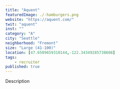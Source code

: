 ```yaml
---
title: "Aquent"
featuredImage: ./-hamburgers.png
website: "https://aquent.com/"
twit: "aquent"
inst: ""
category: "A"
city: "Seattle"
neighborhood: "Fremont"
size: "Large (41-100)"
location: [47.6509659310144,-122.34349285738608]
tags:
    - recruiter
published: true
---
```


Description
